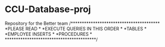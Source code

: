 # CCU-Database-proj
Repository for the Better team
/****************************************
*PLEASE READ							              *
*EXECUTE QUERIES IN THIS ORDER		    	*
*TABLES								                	*
*EMPLOYEE INSERTS					            	*
*PROCEDURES							              	*
*****************************************/
